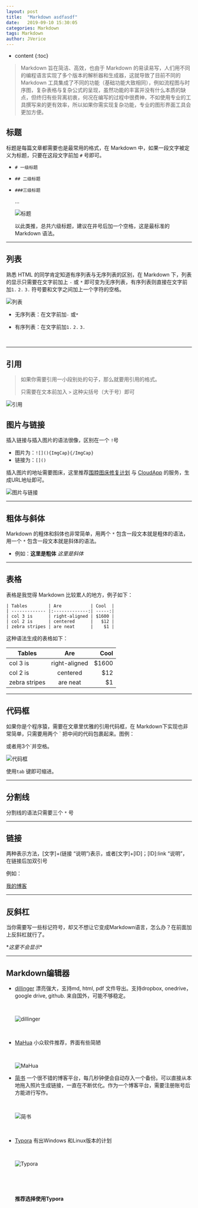```yaml
---
layout: post
title:  "Markdown asdfasdf"
date:   2019-09-10 15:30:05
categories: Markdown
tags: Markdown
author: JVerice
---
```


* content
  {:toc}

> Markdown 旨在简洁、高效，也由于 Markdown 的易读易写，人们用不同的编程语言实现了多个版本的解析器和生成器，这就导致了目前不同的 Markdown 工具集成了不同的功能（基础功能大致相同），例如流程图与时序图，复杂表格与复杂公式的呈现，虽然功能的丰富并没有什么本质的缺点，但终归有些背离初衷，何况在编写的过程中很费神，不如使用专业的工具撰写来的更有效率，所以如果你需实现复杂功能，专业的图形界面工具会更加方便。





## 标题

标题是每篇文章都需要也是最常用的格式，在 Markdown 中，如果一段文字被定义为标题，只要在这段文字前加 `#` 号即可。

* `# 一级标题`

* `## 二级标题`

* `###三级标题`

  ...

   ![标题](http://oda7fm1lk.bkt.clouddn.com/%E6%A0%87%E9%A2%98.png)

  以此类推，总共六级标题，建议在井号后加一个空格，这是最标准的 Markdown 语法。

---

## 列表

熟悉 HTML 的同学肯定知道有序列表与无序列表的区别，在 Markdown 下，列表的显示只需要在文字前加上 `-` 或 `*` 即可变为无序列表，有序列表则直接在文字前加`1.` `2.` `3.` 符号要和文字之间加上一个字符的空格。

 ![列表](http://oda7fm1lk.bkt.clouddn.com/%E5%88%97%E8%A1%A8.png)

- 无序列表：在文字前加`-` 或`*`

- 有序列表：在文字前加`1.` `2.` `3.`

  ​

---

## 引用

> 如果你需要引用一小段别处的句子，那么就要用引用的格式。
>
> 只需要在文本前加入 `>` 这种尖括号（大于号）即可

 ![引用](http://oda7fm1lk.bkt.clouddn.com/%E5%BC%95%E7%94%A8.png)

## 图片与链接

插入链接与插入图片的语法很像，区别在一个 `!`号

- 图片为：`![](){ImgCap}{/ImgCap}`
- 链接为：`[]()`

插入图片的地址需要图床，这里推荐[围脖图床修复计划](http://weibotuchuang.sinaapp.com) 与 [CloudApp](http://www.getcloudapp.com) 的服务，生成URL地址即可。

 

![图片与链接](http://oda7fm1lk.bkt.clouddn.com/%E5%9B%BE%E7%89%87%E4%B8%8E%E9%93%BE%E6%8E%A5.png)



---

## 粗体与斜体

Markdown 的粗体和斜体也非常简单，用两个 `*` 包含一段文本就是粗体的语法，用一个 `*` 包含一段文本就是斜体的语法。

* 例如：**这里是粗体** *这里是斜体*

---

## 表格

表格是我觉得 Markdown 比较累人的地方，例子如下：

```
| Tables        | Are           | Cool  |
| ------------- |:-------------:| -----:|
| col 3 is      | right-aligned | $1600 |
| col 2 is      | centered      |   $12 |
| zebra stripes | are neat      |    $1 |
```

这种语法生成的表格如下：

| Tables        |      Are      |  Cool |
| ------------- | :-----------: | ----: |
| col 3 is      | right-aligned | $1600 |
| col 2 is      |   centered    |   $12 |
| zebra stripes |   are neat    |    $1 |



---

## 代码框

如果你是个程序猿，需要在文章里优雅的引用代码框，在 Markdown下实现也非常简单，只需要用两个 ` 把中间的代码包裹起来。图例：

或者用3个`并空格。

![代码框](http://oda7fm1lk.bkt.clouddn.com/%E4%BB%A3%E7%A0%81%E6%A1%86.png)



使用`tab` 键即可缩进。

***

## 分割线

分割线的语法只需要三个 `*` 号

***

## 链接

两种表示方法，[文字]+(链接 “说明”)表示，或者[文字]+[ID]；[ID]:link “说明”，在链接后加双引号

例如：

[我的博客](http://JVerice.github.io)



---

## 反斜杠

当你需要写一些标记符号，却又不想让它变成Markdown语言，怎么办？在前面加上反斜杠就行了。

\**这里不会显示**

***

## Markdown编辑器

* [dillinger](http://dillinger.io/) 漂亮强大，支持md, html, pdf 文件导出。支持dropbox, onedrive，google drive, github. 来自国外，可能不够稳定。

  ​

  ![dillinger](http://oda7fm1lk.bkt.clouddn.com/dillinger.png)

  ​

* [MaHua](http://mahua.jser.me/) 小众软件推荐，界面有些简陋

  ​

  ![MaHua](http://oda7fm1lk.bkt.clouddn.com/MaHua.png)


* [简书](http://www.jianshu.com/) 一个很不错的博客平台，每几秒钟便会自动存入一个备份。可以直接从本地拖入照片生成链接，一直在不断优化。作为一个博客平台，需要注册账号后方能进行写作。

  ​

  ![简书](http://oda7fm1lk.bkt.clouddn.com/%E7%AE%80%E4%B9%A6.png)

  ​

* [Typora](http://typora.io/) 有出Windows 和Linux版本的计划 

  ​

  ![Typora](http://oda7fm1lk.bkt.clouddn.com/Typora.png)

  ​

  ​

  **推荐选择使用Typora**